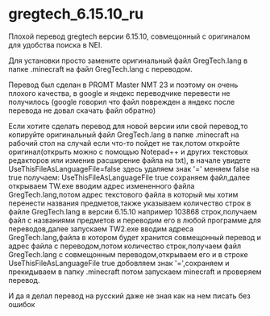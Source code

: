 # gregtech_6.15.10_ru
Плохой перевод gregtech версии 6.15.10, совмещонный с оригиналом для удобства поиска в NEI.

Для установки просто замените оригинальный файл GregTech.lang в папке .minecraft на файл GregTech.lang с переводом.

Перевод был сделан в PROMT Master NMT 23 и поэтому он очень плохого качества, в google и яндекс переводчике перевести не получилось (google говорил что файл поврежден а яндекс после перевода не довал скачать файл обратно)

Если хотите сделать перевод для новой версии или свой перевод,то копируйте оригинальный файл GregTech.lang в папке .minecraft на рабочий стол на случай если что-то пойдет не так,потом откройте оригинал(открыть можно с помощью Notepad++ и других текстовых редакторов или изменив расширение файла на txt), в начале увидете UseThisFileAsLanguageFile=false здесь удаляем знак '=' меняем false на true получаем: UseThisFileAsLanguageFile true сохраняем файл,далее открываем TW.exe вводим адрес измененного файла GregTech.lang,потом адрес текстового файла в который мы хотим перенести названия предметов,также указываем количество строк в файле GregTech.lang в версии 6.15.10 например 103868 строк,получаем файл с названиями предметов и переводим его в любой программе для переводов,далее запускаем TW2.exe вводим адреса GregTech.lang,файла в котором будет хранится совмещонный перевод и адрес файла с переводом,потом количество строк,получаем файл GregTech.lang с совмещонным переводом,открываем его и в строке UseThisFileAsLanguageFile true добовляем знак '=',сохраняем и прекидываем в папку .minecraft потом запускаем minecraft и проверяем перевод.

И да я делал перевод на русский даже не зная как на нем писать без ошибок
